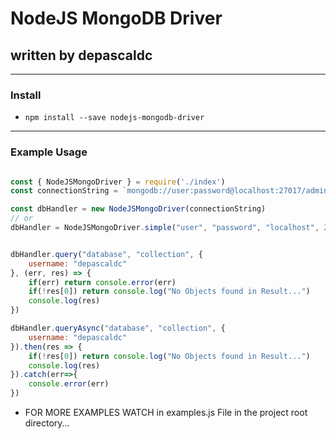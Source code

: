 # NodeJS MongoDB Driver

## written by depascaldc

---

### Install
- `npm install --save nodejs-mongodb-driver`

---
### Example Usage

```js

const { NodeJSMongoDriver } = require('./index')
const connectionString = `mongodb://user:password@localhost:27017/admin`

const dbHandler = new NodeJSMongoDriver(connectionString)
// or
dbHandler = NodeJSMongoDriver.simple("user", "password", "localhost", 27017, "admin")


dbHandler.query("database", "collection", {
    username: "depascaldc"
}, (err, res) => {
    if(err) return console.error(err)
    if(!res[0]) return console.log("No Objects found in Result...")
    console.log(res)
})

dbHandler.queryAsync("database", "collection", {
    username: "depascaldc"
}).then(res => {
    if(!res[0]) return console.log("No Objects found in Result...")
    console.log(res)
}).catch(err=>{
    console.error(err)
})


```

- FOR MORE EXAMPLES WATCH in examples.js File in the project root directory...